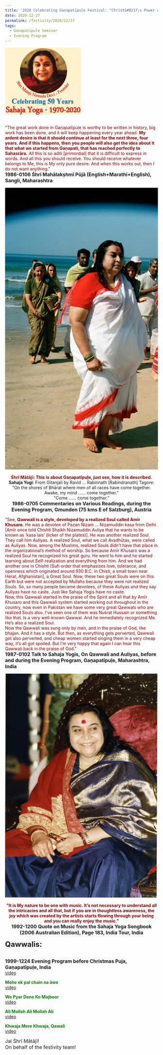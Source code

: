 ```yaml
---
title: '2020 Celebrating Gaṇapatīpuḷe Festival: "Christ&#8217;s Power was of course Auṃkāra. His Power was Praṇava ...... He is the Incarnation of tapasyā." '
date: 2020-12-27
permalink: /festivity/2020/12/27
tags:
  - Ganapatipule Seminar
  - Evening Program
---
```


<div style="text-align: left"><img src="/images/image00.png" width="250" /></div><br>

<p>
<font color="DarkRed">"The great work done in Gaṇapatīpuḷe is worthy to be written in history, big work has been done, and it will keep happening every year ahead. <b>My ardent desire is that it should continue at least for the next three, four years. And if this happens, then you people will also get the idea about it that what we started from Gaṇapati, that has reached perfectly to Sahasrāra.</b> All this is so aditi [primordial] that it is difficult to express in words. And all this you should receive. You should receive whatever belongs to Me, this is My only pure desire. And when this works out, then I do not want anything."</font><br>
<font size="+0"><b>1986-0106 Śhrī Mahālakṣhmī Pūjā (English+Marathi+English), Sangli, Maharashtra</b></font>
</p>

<div style="text-align: center"><img src="/images/image591.png" /></div>

<p style="text-align:center;">
<font color="DarkRed"><b>Śhrī Mātājī: This is about Gaṇapatīpuḷe, just see, how it is described.</b></font><br>
<b>Sahaja Yogi</b>: From Gitanjali by Ravid ... Rabinnath [Rabindranath] Tagore: "On the shores of Bhārat where men of all races have come together. Awake, my mind ...... come together."<br>
"Come ...... come together."<br>
<font size="+0"><b>1986-0705 Commentaries on Various Readings, during the Evening Program, Gmunden (75 kms E of Salzburg), Austria</b></font>
</p>

<p>
<font color="DarkRed">"See, <b>Qawwali is a style, developed by a realized Soul called Amīr Khusaro.</b> He was a devotee of Pazan Nizam ... Nizamuddin kasa from Delhi [Amīr once told Chishti Shaikh Nizamuddin Auliya that he wants to be known as ‘kasa lais’ (licker of the plates)]. He was another realized Soul.<br>
They call him Auliyas. A realized Soul, what we call Avadhūtas, were called as Auliyas. Now, among the Muslims, realized Souls didn’t have that place in the organizational’s method of worship. So because Amīr Khusaro was a realized Soul he recognized his great guru. He went to him and he started learning about Self-realization and everything from him. And we had another one in Chishti [Sufi order that emphasizes love, tolerance, and openness which originated around 930 B.C. in Chisti, a small town near Herat, Afghanistan], a Great Soul. Now, these two great Souls were on this Earth but were not accepted by Mullahs because they were not realized Souls. So, so many people became devotees, of these Auliyas and they say Auliyas have no caste. Just like Sahaja Yogis have no caste.<br>
Now, this Qawwali started in the praise of the Spirit and all that by Amīr Khusaro and this Qawwali system started working out throughout in the country, now even in Pakistan we have some very great Qawwals who are realized Souls also. I’ve seen one of them was Nusrat Hussain or something like that. Is a very well-known Qawwal. And he immediately recognized Me. He’s also a realized Soul.<br>
Now the Qawwali was sung only by men, and in the praise of God, like bhajan. And it has a style. But then, as everything gets perverted, Qawwali got also perverted, and cheap women started singing them in a very cheap way, it’s all got spoiled. But I’m very happy that again I can hear this Qawwali back in the praise of God."</font><br>
<font size="+0"><b>1987-0102 Talk to Sahaja Yogis, On Qawwali and Auliyas, before and during the Evening Program, Gaṇapatīpuḷe, Maharashtra, India</b></font>
</p>

<div style="text-align: center"><img src="/images/image592.png" /></div>

<p style="text-align:center;">
<font color="DarkRed"><b>"It is My nature to be one with music. It’s not necessary to understand all the intricacies and all that, but if you are in thoughtless awareness, the joy which was created by the artists starts flowing through your being and you can really enjoy the music."</b></font><br>
<font size="+0"><b>1992-1200 Quote on Music from the Sahaja Yoga Songbook (2006 Australian Edition), Page 183, India Tour, India</b></font>
</p>

<font size="+2"><b>Qawwalis:</b></font>

<p>
<font color="green"><b></b></font><br>
<font size="+0"><b>1999-1224 Evening Program before Christmas Puja, Gaṇapatīpuḷe, India</b></font><br>
<a href="https://www.youtube.com/watch?v=S1TYdnqlONM&feature=emb_logo&ab_channel=TeachingsofH.H.ShriMatajiNirmalaDevi"> video</a>
</p>

<p>
<font color="green"><b>Mohe ek pal chain na āwe</b></font><br>
<a href="https://www.youtube.com/watch?v=bTJfxnOF53s&t=5s&ab_channel=SahajaYoga">video</a>
</p>

<p>
<font color="green"><b>Wo Pyar Dene Ko Majboor</b></font><br>
<a href="https://www.youtube.com/watch?v=RRdMxobgC6I&ab_channel=SahajaYoga">video</a>
</p>
 
<p>
<font color="green"><b>Ali Mollah Ali Mollah Ali</b></font><br>
<a href="https://www.youtube.com/watch?v=rdwlr22SDk8&ab_channel=SahajaYoga">video</a> 
</p>

<p>
<font color="green"><b>Khwaja Mere Khwaja, Qawali</b></font><br>
<a href="https://www.youtube.com/watch?v=eLsfcw5d17U&ab_channel=SahajaYoga">video</a> 
</p>

<p>
<font size="+0">Jai Śhrī Mātājī!<br>
On behalf of the festivity team!</font>
</p>